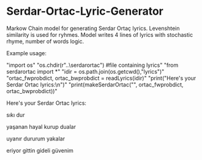 # Serdar-Ortac-Lyric-Generator

Markow Chain model for generating Serdar Ortaç lyrics. Levenshtein similarity is used for ryhmes. Model writes 4 lines of lyrics with stochastic rhyme, number of words logic.

Example usage:

"import os"
"os.chdir(r"..\serdarortac") #file containing lyrics"
"from serdarortac import *"
"idir = os.path.join(os.getcwd(),"lyrics")"
"ortac_fwprobdict, ortac_bwprobdict = readLyrics(idir)"
"print("Here's your Serdar Ortac lyrics:\n")"
"print(makeSerdarOrtac("", ortac_fwprobdict, ortac_bwprobdict))"

Here's your Serdar Ortac lyrics:

 sıkı dur
 
 yaşanan hayal kurup dualar
 
 uyanır dururum yakalar
 
 eriyor gittin gideli güvenim 
